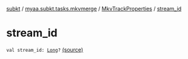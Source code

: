 [subkt](../../index.md) / [myaa.subkt.tasks.mkvmerge](../index.md) / [MkvTrackProperties](index.md) / [stream_id](./stream_id.md)

# stream_id

`val stream_id: `[`Long`](https://kotlinlang.org/api/latest/jvm/stdlib/kotlin/-long/index.html)`?` [(source)](https://github.com/Myaamori/SubKt/blob/master/src/main/kotlin/myaa/subkt/tasks/mkvmerge/mkvmerge.kt#L100)